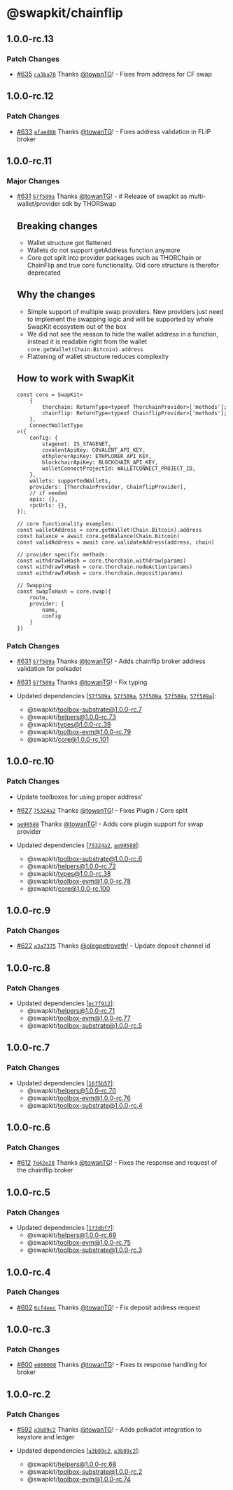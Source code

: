 # @swapkit/chainflip

## 1.0.0-rc.13

### Patch Changes

- [#635](https://github.com/thorswap/SwapKit/pull/635) [`ca3ba78`](https://github.com/thorswap/SwapKit/commit/ca3ba788a4fe8185b1d8be3c7a8a7c6089408333) Thanks [@towanTG](https://github.com/towanTG)! - Fixes from address for CF swap

## 1.0.0-rc.12

### Patch Changes

- [#633](https://github.com/thorswap/SwapKit/pull/633) [`afaed86`](https://github.com/thorswap/SwapKit/commit/afaed865dd283d4ea790956ea006eb6546fa9c93) Thanks [@towanTG](https://github.com/towanTG)! - Fixes address validation in FLIP broker

## 1.0.0-rc.11

### Major Changes

- [#631](https://github.com/thorswap/SwapKit/pull/631) [`57f509a`](https://github.com/thorswap/SwapKit/commit/57f509ab7f28ae336c1aab459d796b4ef8e8eb1b) Thanks [@towanTG](https://github.com/towanTG)! - # Release of swapkit as multi-wallet/provider sdk by THORSwap

  ## Breaking changes

  - Wallet structure got flattened
  - Wallets do not support getAddress function anymore
  - Core got split into provider packages such as THORChain or ChainFlip and true core functionality. Old core structure is therefor deprecated

  ## Why the changes

  - Simple support of multiple swap providers. New providers just need to implement the swapping logic and will be supported by whole SwapKit ecosystem out of the box
  - We did not see the reason to hide the wallet address in a function, instead it is readable right from the wallet `core.getWallet(Chain.Bitcoin).address`
  - Flattening of wallet structure reduces complexity

  ## How to work with SwapKit

  ```
  const core = SwapKit<
      {
          thorchain: ReturnType<typeof ThorchainProvider>['methods'];
          chainflip: ReturnType<typeof ChainflipProvider>['methods'];
      },
      ConnectWalletType
  >({
      config: {
          stagenet: IS_STAGENET,
          covalentApiKey: COVALENT_API_KEY,
          ethplorerApiKey: ETHPLORER_API_KEY,
          blockchairApiKey: BLOCKCHAIR_API_KEY,
          walletConnectProjectId: WALLETCONNECT_PROJECT_ID,
      },
      wallets: supportedWallets,
      providers: [ThorchainProvider, ChainflipProvider],
      // if needed
      apis: {},
      rpcUrls: {},
  });

  // core functionality examples:
  const walletAddress = core.getWallet(Chain.Bitcoin).address
  const balance = await core.getBalance(Chain.Bitcoin)
  const validAddress = await core.validateAddress(address, chain)

  // provider specific methods:
  const withdrawTxHash = core.thorchain.withdraw(params)
  const withdrawTxHash = core.thorchain.nodeAction(params)
  const withdrawTxHash = core.thorchain.deposit(params)

  // Swapping
  const swapTxHash = core.swap({
      route,
      provider: {
          name,
          config
      }
  })

  ```

### Patch Changes

- [#631](https://github.com/thorswap/SwapKit/pull/631) [`57f509a`](https://github.com/thorswap/SwapKit/commit/57f509ab7f28ae336c1aab459d796b4ef8e8eb1b) Thanks [@towanTG](https://github.com/towanTG)! - Adds chainflip broker address validation for polkadot

- [#631](https://github.com/thorswap/SwapKit/pull/631) [`57f509a`](https://github.com/thorswap/SwapKit/commit/57f509ab7f28ae336c1aab459d796b4ef8e8eb1b) Thanks [@towanTG](https://github.com/towanTG)! - Fix typing

- Updated dependencies [[`57f509a`](https://github.com/thorswap/SwapKit/commit/57f509ab7f28ae336c1aab459d796b4ef8e8eb1b), [`57f509a`](https://github.com/thorswap/SwapKit/commit/57f509ab7f28ae336c1aab459d796b4ef8e8eb1b), [`57f509a`](https://github.com/thorswap/SwapKit/commit/57f509ab7f28ae336c1aab459d796b4ef8e8eb1b), [`57f509a`](https://github.com/thorswap/SwapKit/commit/57f509ab7f28ae336c1aab459d796b4ef8e8eb1b), [`57f509a`](https://github.com/thorswap/SwapKit/commit/57f509ab7f28ae336c1aab459d796b4ef8e8eb1b)]:
  - @swapkit/toolbox-substrate@1.0.0-rc.7
  - @swapkit/helpers@1.0.0-rc.73
  - @swapkit/types@1.0.0-rc.39
  - @swapkit/toolbox-evm@1.0.0-rc.79
  - @swapkit/core@1.0.0-rc.101

## 1.0.0-rc.10

### Patch Changes

- Update toolboxes for using proper address'

- [#627](https://github.com/thorswap/SwapKit/pull/627) [`75324a2`](https://github.com/thorswap/SwapKit/commit/75324a2b34977d5730e46770abfdbf4008e94953) Thanks [@towanTG](https://github.com/towanTG)! - Fixes Plugin / Core split

- [`ae90588`](https://github.com/thorswap/SwapKit/commit/ae90588732b6b71b4a2ea91d0bb83b7c0aca702c) Thanks [@towanTG](https://github.com/towanTG)! - Adds core plugin support for swap provider

- Updated dependencies [[`75324a2`](https://github.com/thorswap/SwapKit/commit/75324a2b34977d5730e46770abfdbf4008e94953), [`ae90588`](https://github.com/thorswap/SwapKit/commit/ae90588732b6b71b4a2ea91d0bb83b7c0aca702c)]:
  - @swapkit/toolbox-substrate@1.0.0-rc.6
  - @swapkit/helpers@1.0.0-rc.72
  - @swapkit/types@1.0.0-rc.38
  - @swapkit/toolbox-evm@1.0.0-rc.78
  - @swapkit/core@1.0.0-rc.100

## 1.0.0-rc.9

### Patch Changes

- [#622](https://github.com/thorswap/SwapKit/pull/622) [`a3a7375`](https://github.com/thorswap/SwapKit/commit/a3a73754dbc1a2d5e77d53a2607f0e47c4690ec8) Thanks [@olegpetroveth](https://github.com/olegpetroveth)! - Update deposit channel id

## 1.0.0-rc.8

### Patch Changes

- Updated dependencies [[`ec7f912`](https://github.com/thorswap/SwapKit/commit/ec7f9120cf2d82c66eaa4936312a6c56cfef68bf)]:
  - @swapkit/helpers@1.0.0-rc.71
  - @swapkit/toolbox-evm@1.0.0-rc.77
  - @swapkit/toolbox-substrate@1.0.0-rc.5

## 1.0.0-rc.7

### Patch Changes

- Updated dependencies [[`16f5b57`](https://github.com/thorswap/SwapKit/commit/16f5b570290df1339be9f140a19a6c831a2a875e)]:
  - @swapkit/helpers@1.0.0-rc.70
  - @swapkit/toolbox-evm@1.0.0-rc.76
  - @swapkit/toolbox-substrate@1.0.0-rc.4

## 1.0.0-rc.6

### Patch Changes

- [#612](https://github.com/thorswap/SwapKit/pull/612) [`7d42e28`](https://github.com/thorswap/SwapKit/commit/7d42e283b5051abdd33c4474b0ad8c832a4ec70b) Thanks [@towanTG](https://github.com/towanTG)! - Fixes the response and request of the chainflip broker

## 1.0.0-rc.5

### Patch Changes

- Updated dependencies [[`173dbf7`](https://github.com/thorswap/SwapKit/commit/173dbf773d0ee77b96afa62fd8e66296c3a935fb)]:
  - @swapkit/helpers@1.0.0-rc.69
  - @swapkit/toolbox-evm@1.0.0-rc.75
  - @swapkit/toolbox-substrate@1.0.0-rc.3

## 1.0.0-rc.4

### Patch Changes

- [#602](https://github.com/thorswap/SwapKit/pull/602) [`6cf4eec`](https://github.com/thorswap/SwapKit/commit/6cf4eec820b012c3a3b07e2aeee7436b4367bdef) Thanks [@towanTG](https://github.com/towanTG)! - Fix deposit address request

## 1.0.0-rc.3

### Patch Changes

- [#600](https://github.com/thorswap/SwapKit/pull/600) [`e600008`](https://github.com/thorswap/SwapKit/commit/e6000086efe90c5b9d1002931fd7524a48204b92) Thanks [@towanTG](https://github.com/towanTG)! - Fixes tx response handling for broker

## 1.0.0-rc.2

### Patch Changes

- [#592](https://github.com/thorswap/SwapKit/pull/592) [`a3b89c2`](https://github.com/thorswap/SwapKit/commit/a3b89c263b89ae267fed1ca48e6da01f7dba8fd4) Thanks [@towanTG](https://github.com/towanTG)! - Adds polkadot integration to keystore and ledger

- Updated dependencies [[`a3b89c2`](https://github.com/thorswap/SwapKit/commit/a3b89c263b89ae267fed1ca48e6da01f7dba8fd4), [`a3b89c2`](https://github.com/thorswap/SwapKit/commit/a3b89c263b89ae267fed1ca48e6da01f7dba8fd4)]:
  - @swapkit/helpers@1.0.0-rc.68
  - @swapkit/toolbox-substrate@1.0.0-rc.2
  - @swapkit/toolbox-evm@1.0.0-rc.74
